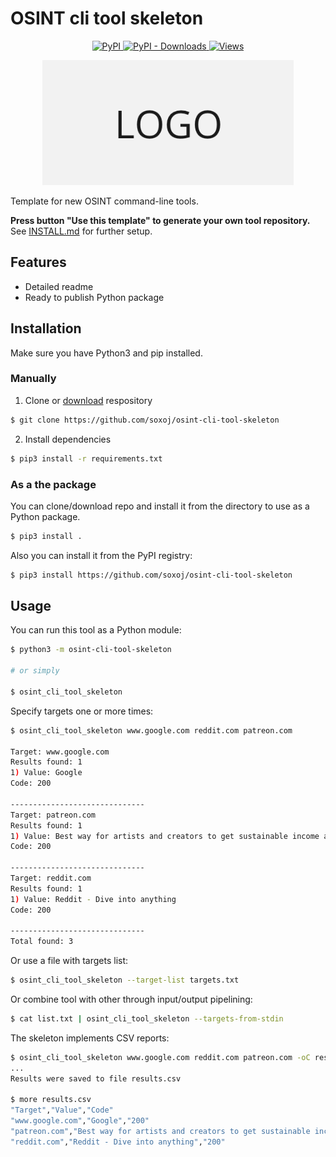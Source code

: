 # OSINT cli tool skeleton

<p align="center">
  <p align="center">
    <a href="https://pypi.org/project/osint-cli-tool-skeleton/">
      <img alt="PyPI" src="https://img.shields.io/pypi/v/osint-cli-tool-skeleton?style=flat-square">
    </a>
    <a href="https://pypi.org/project/osint-cli-tool-skeleton/">
      <img alt="PyPI - Downloads" src="https://img.shields.io/pypi/dw/osint-cli-tool-skeleton?style=flat-square">
    </a>
    <a href="https://pypi.org/project/osint-cli-tool-skeleton/">
      <img alt="Views" src="https://komarev.com/ghpvc/?username=osint-cli-tool-skeleton&color=brightgreen&label=views&style=flat-square">
    </a>
  </p>
  <p align="center">
    <img src="https://raw.githubusercontent.com/soxoj/osint-cli-tool-skeleton/main/pictures/logo.png" height="200"/>
  </p>
</p>

Template for new OSINT command-line tools.

**Press button "Use this template" to generate your own tool repository.** See [INSTALL.md](INSTALL.md) for further setup.

## Features

- Detailed readme
- Ready to publish Python package

## Installation

Make sure you have Python3 and pip installed.

### Manually

1. Clone or [download](https://github.com/soxoj/osint-cli-tool-skeleton/archive/refs/heads/main.zip) respository
```sh
$ git clone https://github.com/soxoj/osint-cli-tool-skeleton
```

2. Install dependencies
```sh
$ pip3 install -r requirements.txt
```

### As a the package

You can clone/download repo and install it from the directory to use as a Python package.
```sh
$ pip3 install .
```

Also you can install it from the PyPI registry:
```sh
$ pip3 install https://github.com/soxoj/osint-cli-tool-skeleton
```

## Usage

You can run this tool as a Python module:
```sh
$ python3 -m osint-cli-tool-skeleton

# or simply

$ osint_cli_tool_skeleton
```

Specify targets one or more times:
```sh
$ osint_cli_tool_skeleton www.google.com reddit.com patreon.com

Target: www.google.com
Results found: 1
1) Value: Google
Code: 200

------------------------------
Target: patreon.com
Results found: 1
1) Value: Best way for artists and creators to get sustainable income and connect with fans | Patreon
Code: 200

------------------------------
Target: reddit.com
Results found: 1
1) Value: Reddit - Dive into anything
Code: 200

------------------------------
Total found: 3
```

Or use a file with targets list:
```sh
$ osint_cli_tool_skeleton --target-list targets.txt
```

Or combine tool with other through input/output pipelining:
```sh
$ cat list.txt | osint_cli_tool_skeleton --targets-from-stdin
```

The skeleton implements CSV reports:
```sh
$ osint_cli_tool_skeleton www.google.com reddit.com patreon.com -oC results.csv
...
Results were saved to file results.csv

$ more results.csv
"Target","Value","Code"
"www.google.com","Google","200"
"patreon.com","Best way for artists and creators to get sustainable income and connect with fans | Patreon","200"
"reddit.com","Reddit - Dive into anything","200"
```